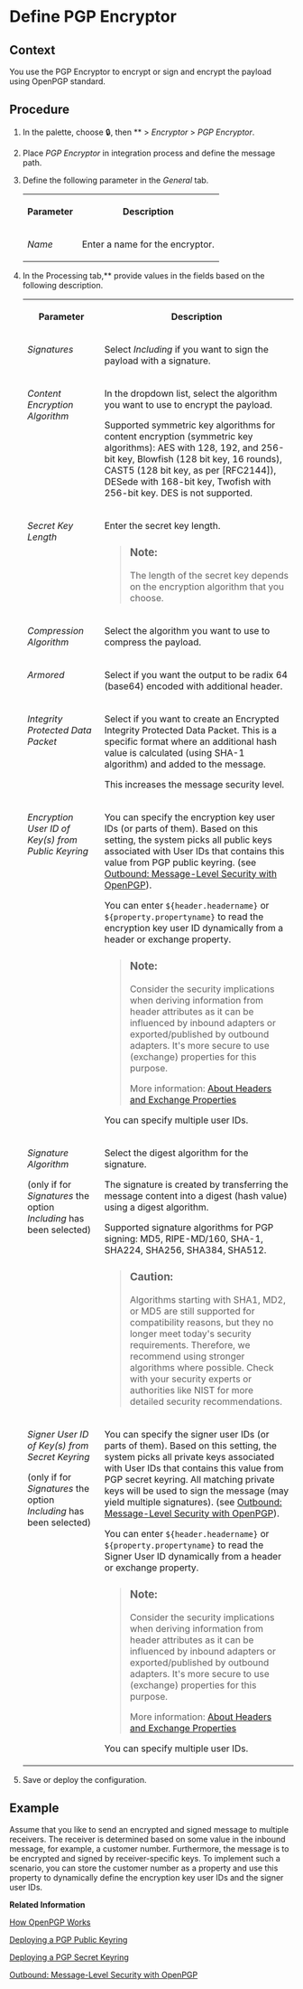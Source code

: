 <!-- loio7a07766899c84ed2bb38897e3a332032 -->

<link rel="stylesheet" type="text/css" href="../css/sap-icons.css"/>

# Define PGP Encryptor



## Context

You use the PGP Encryptor to encrypt or sign and encrypt the payload using OpenPGP standard.



## Procedure

1.  In the palette, choose :lock:, then ** \> *Encryptor* \> *PGP Encryptor*.

2.  Place *PGP Encryptor* in integration process and define the message path.

3.  Define the following parameter in the *General* tab.


    <table>
    <tr>
    <th valign="top">

    Parameter
    
    </th>
    <th valign="top">

    Description
    
    </th>
    </tr>
    <tr>
    <td valign="top">
    
    *Name*
    
    </td>
    <td valign="top">
    
    Enter a name for the encryptor.
    
    </td>
    </tr>
    </table>
    
4.  In the Processing tab,** provide values in the fields based on the following description.


    <table>
    <tr>
    <th valign="top">

    Parameter
    
    </th>
    <th valign="top">

    Description
    
    </th>
    </tr>
    <tr>
    <td valign="top">
    
    *Signatures* 
    
    </td>
    <td valign="top">
    
    Select *Including* if you want to sign the payload with a signature.
    
    </td>
    </tr>
    <tr>
    <td valign="top">
    
    *Content Encryption Algorithm* 
    
    </td>
    <td valign="top">
    
    In the dropdown list, select the algorithm you want to use to encrypt the payload.

    Supported symmetric key algorithms for content encryption \(symmetric key algorithms\): AES with 128, 192, and 256-bit key, Blowfish \(128 bit key, 16 rounds\), CAST5 \(128 bit key, as per \[RFC2144\]\), DESede with 168-bit key, Twofish with 256-bit key. DES is not supported.
    
    </td>
    </tr>
    <tr>
    <td valign="top">
    
    *Secret Key Length* 
    
    </td>
    <td valign="top">
    
    Enter the secret key length.

    > ### Note:  
    > The length of the secret key depends on the encryption algorithm that you choose.


    
    </td>
    </tr>
    <tr>
    <td valign="top">
    
    *Compression Algorithm* 
    
    </td>
    <td valign="top">
    
    Select the algorithm you want to use to compress the payload.
    
    </td>
    </tr>
    <tr>
    <td valign="top">
    
    *Armored* 
    
    </td>
    <td valign="top">
    
    Select if you want the output to be radix 64 \(base64\) encoded with additional header.
    
    </td>
    </tr>
    <tr>
    <td valign="top">
    
    *Integrity Protected Data Packet* 
    
    </td>
    <td valign="top">
    
    Select if you want to create an Encrypted Integrity Protected Data Packet. This is a specific format where an additional hash value is calculated \(using SHA-1 algorithm\) and added to the message.

    This increases the message security level.
    
    </td>
    </tr>
    <tr>
    <td valign="top">
    
    *Encryption User ID of Key\(s\) from Public Keyring* 
    
    </td>
    <td valign="top">
    
    You can specify the encryption key user IDs \(or parts of them\). Based on this setting, the system picks all public keys associated with User IDs that contains this value from PGP public keyring. \(see [Outbound: Message-Level Security with OpenPGP](../40-RemoteSystems/outbound-message-level-security-with-openpgp-8641a15.md)\).

    You can enter `${header.headername}` or `${property.propertyname}` to read the encryption key user ID dynamically from a header or exchange property.

    > ### Note:  
    > Consider the security implications when deriving information from header attributes as it can be influenced by inbound adapters or exported/published by outbound adapters. It's more secure to use \(exchange\) properties for this purpose.
    > 
    > More information: [About Headers and Exchange Properties](about-headers-and-exchange-properties-0974c4f.md)

    You can specify multiple user IDs.
    
    </td>
    </tr>
    <tr>
    <td valign="top">
    
    *Signature Algorithm*

    \(only if for *Signatures* the option *Including* has been selected\)
    
    </td>
    <td valign="top">
    
    Select the digest algorithm for the signature.

    The signature is created by transferring the message content into a digest \(hash value\) using a digest algorithm.

    Supported signature algorithms for PGP signing: MD5, RIPE-MD/160, SHA-1, SHA224, SHA256, SHA384, SHA512.

    > ### Caution:  
    > Algorithms starting with SHA1, MD2, or MD5 are still supported for compatibility reasons, but they no longer meet today's security requirements. Therefore, we recommend using stronger algorithms where possible. Check with your security experts or authorities like NIST for more detailed security recommendations.


    
    </td>
    </tr>
    <tr>
    <td valign="top">
    
    *Signer User ID of Key\(s\) from Secret Keyring*

    \(only if for *Signatures* the option *Including* has been selected\)
    
    </td>
    <td valign="top">
    
    You can specify the signer user IDs \(or parts of them\). Based on this setting, the system picks all private keys associated with User IDs that contains this value from PGP secret keyring. All matching private keys will be used to sign the message \(may yield multiple signatures\). \(see [Outbound: Message-Level Security with OpenPGP](../40-RemoteSystems/outbound-message-level-security-with-openpgp-8641a15.md)\).

    You can enter `${header.headername}` or `${property.propertyname}` to read the Signer User ID dynamically from a header or exchange property.

    > ### Note:  
    > Consider the security implications when deriving information from header attributes as it can be influenced by inbound adapters or exported/published by outbound adapters. It's more secure to use \(exchange\) properties for this purpose.
    > 
    > More information: [About Headers and Exchange Properties](about-headers-and-exchange-properties-0974c4f.md)

    You can specify multiple user IDs.
    
    </td>
    </tr>
    </table>
    
5.  Save or deploy the configuration.




## Example

Assume that you like to send an encrypted and signed message to multiple receivers. The receiver is determined based on some value in the inbound message, for example, a customer number. Furthermore, the message is to be encrypted and signed by receiver-specific keys. To implement such a scenario, you can store the customer number as a property and use this property to dynamically define the encryption key user IDs and the signer user IDs.

**Related Information**  


[How OpenPGP Works](../40-RemoteSystems/how-openpgp-works-29bc188.md "You can use Open Pretty Good Privacy (Open PGP) to digitally sign and encrypt messages.")

[Deploying a PGP Public Keyring](deploying-a-pgp-public-keyring-7f04458.md "This artifact contains the public key that enables the tenant to encrypt or verify messages using the Pretty Good Privacy (PGP) standard.")

[Deploying a PGP Secret Keyring](deploying-a-pgp-secret-keyring-9d8e1a9.md "This artifact contains the PGP secret keys for the usage of Open Pretty Good Privacy (PGP). The private key enables the tenant to decrypt or sign messages.")

[Outbound: Message-Level Security with OpenPGP](../40-RemoteSystems/outbound-message-level-security-with-openpgp-8641a15.md "")

